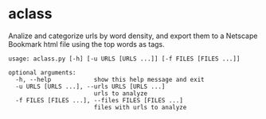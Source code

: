 # aclass

Analize and categorize urls by word density, and export them to a Netscape Bookmark html file using the top words as tags.

```
usage: aclass.py [-h] [-u URLS [URLS ...]] [-f FILES [FILES ...]]

optional arguments:
  -h, --help            show this help message and exit
  -u URLS [URLS ...], --urls URLS [URLS ...]
                        urls to analyze
  -f FILES [FILES ...], --files FILES [FILES ...]
                        files with urls to analyze
```
